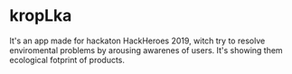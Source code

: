 # kropLka
It's an app made for hackaton HackHeroes 2019, witch try to resolve enviromental problems by arousing awarenes of users. It's showing them ecological fotprint of products.
